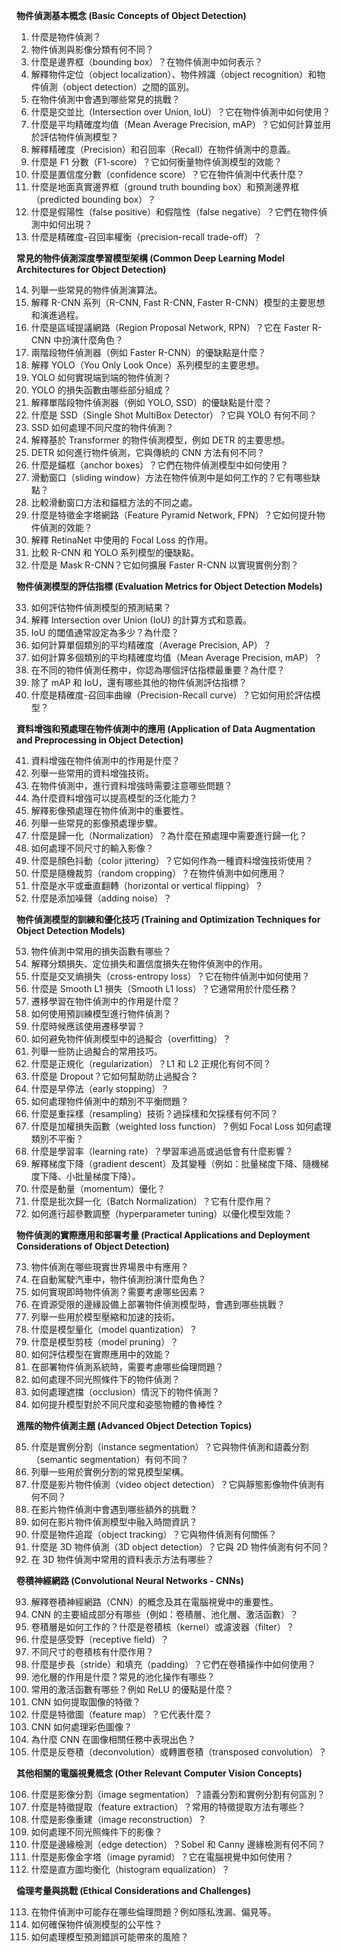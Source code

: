 
**物件偵測基本概念 (Basic Concepts of Object Detection)**

1. 什麼是物件偵測？
2. 物件偵測與影像分類有何不同？
3. 什麼是邊界框（bounding box）？在物件偵測中如何表示？
4. 解釋物件定位（object localization）、物件辨識（object recognition）和物件偵測（object detection）之間的區別。
5. 在物件偵測中會遇到哪些常見的挑戰？
6. 什麼是交並比（Intersection over Union, IoU）？它在物件偵測中如何使用？
7. 什麼是平均精確度均值（Mean Average Precision, mAP）？它如何計算並用於評估物件偵測模型？
8. 解釋精確度（Precision）和召回率（Recall）在物件偵測中的意義。
9. 什麼是 F1 分數（F1-score）？它如何衡量物件偵測模型的效能？
10. 什麼是置信度分數（confidence score）？它在物件偵測中代表什麼？
11. 什麼是地面真實邊界框（ground truth bounding box）和預測邊界框（predicted bounding box）？
12. 什麼是假陽性（false positive）和假陰性（false negative）？它們在物件偵測中如何出現？
13. 什麼是精確度-召回率權衡（precision-recall trade-off）？

**常見的物件偵測深度學習模型架構 (Common Deep Learning Model Architectures for Object Detection)**

14. 列舉一些常見的物件偵測演算法。
15. 解釋 R-CNN 系列（R-CNN, Fast R-CNN, Faster R-CNN）模型的主要思想和演進過程。
16. 什麼是區域提議網路（Region Proposal Network, RPN）？它在 Faster R-CNN 中扮演什麼角色？
17. 兩階段物件偵測器（例如 Faster R-CNN）的優缺點是什麼？
18. 解釋 YOLO（You Only Look Once）系列模型的主要思想。
19. YOLO 如何實現端到端的物件偵測？
20. YOLO 的損失函數由哪些部分組成？
21. 解釋單階段物件偵測器（例如 YOLO, SSD）的優缺點是什麼？
22. 什麼是 SSD（Single Shot MultiBox Detector）？它與 YOLO 有何不同？
23. SSD 如何處理不同尺度的物件偵測？
24. 解釋基於 Transformer 的物件偵測模型，例如 DETR 的主要思想。
25. DETR 如何進行物件偵測，它與傳統的 CNN 方法有何不同？
26. 什麼是錨框（anchor boxes）？它們在物件偵測模型中如何使用？
27. 滑動窗口（sliding window）方法在物件偵測中是如何工作的？它有哪些缺點？
28. 比較滑動窗口方法和錨框方法的不同之處。
29. 什麼是特徵金字塔網路（Feature Pyramid Network, FPN）？它如何提升物件偵測的效能？
30. 解釋 RetinaNet 中使用的 Focal Loss 的作用。
31. 比較 R-CNN 和 YOLO 系列模型的優缺點。
32. 什麼是 Mask R-CNN？它如何擴展 Faster R-CNN 以實現實例分割？

**物件偵測模型的評估指標 (Evaluation Metrics for Object Detection Models)**

33. 如何評估物件偵測模型的預測結果？
34. 解釋 Intersection over Union (IoU) 的計算方式和意義。
35. IoU 的閾值通常設定為多少？為什麼？
36. 如何計算單個類別的平均精確度（Average Precision, AP）？
37. 如何計算多個類別的平均精確度均值（Mean Average Precision, mAP）？
38. 在不同的物件偵測任務中，你認為哪個評估指標最重要？為什麼？
39. 除了 mAP 和 IoU，還有哪些其他的物件偵測評估指標？
40. 什麼是精確度-召回率曲線（Precision-Recall curve）？它如何用於評估模型？

**資料增強和預處理在物件偵測中的應用 (Application of Data Augmentation and Preprocessing in Object Detection)**

41. 資料增強在物件偵測中的作用是什麼？
42. 列舉一些常用的資料增強技術。
43. 在物件偵測中，進行資料增強時需要注意哪些問題？
44. 為什麼資料增強可以提高模型的泛化能力？
45. 解釋影像預處理在物件偵測中的重要性。
46. 列舉一些常見的影像預處理步驟。
47. 什麼是歸一化（Normalization）？為什麼在預處理中需要進行歸一化？
48. 如何處理不同尺寸的輸入影像？
49. 什麼是顏色抖動（color jittering）？它如何作為一種資料增強技術使用？
50. 什麼是隨機裁剪（random cropping）？在物件偵測中如何應用？
51. 什麼是水平或垂直翻轉（horizontal or vertical flipping）？
52. 什麼是添加噪聲（adding noise）？

**物件偵測模型的訓練和優化技巧 (Training and Optimization Techniques for Object Detection Models)**

53. 物件偵測中常用的損失函數有哪些？
54. 解釋分類損失、定位損失和置信度損失在物件偵測中的作用。
55. 什麼是交叉熵損失（cross-entropy loss）？它在物件偵測中如何使用？
56. 什麼是 Smooth L1 損失（Smooth L1 loss）？它通常用於什麼任務？
57. 遷移學習在物件偵測中的作用是什麼？
58. 如何使用預訓練模型進行物件偵測？
59. 什麼時候應該使用遷移學習？
60. 如何避免物件偵測模型中的過擬合（overfitting）？
61. 列舉一些防止過擬合的常用技巧。
62. 什麼是正規化（regularization）？L1 和 L2 正規化有何不同？
63. 什麼是 Dropout？它如何幫助防止過擬合？
64. 什麼是早停法（early stopping）？
65. 如何處理物件偵測中的類別不平衡問題？
66. 什麼是重採樣（resampling）技術？過採樣和欠採樣有何不同？
67. 什麼是加權損失函數（weighted loss function）？例如 Focal Loss 如何處理類別不平衡？
68. 什麼是學習率（learning rate）？學習率過高或過低會有什麼影響？
69. 解釋梯度下降（gradient descent）及其變種（例如：批量梯度下降、隨機梯度下降、小批量梯度下降）。
70. 什麼是動量（momentum）優化？
71. 什麼是批次歸一化（Batch Normalization）？它有什麼作用？
72. 如何進行超參數調整（hyperparameter tuning）以優化模型效能？

**物件偵測的實際應用和部署考量 (Practical Applications and Deployment Considerations of Object Detection)**

73. 物件偵測在哪些現實世界場景中有應用？
74. 在自動駕駛汽車中，物件偵測扮演什麼角色？
75. 如何實現即時物件偵測？需要考慮哪些因素？
76. 在資源受限的邊緣設備上部署物件偵測模型時，會遇到哪些挑戰？
77. 列舉一些用於模型壓縮和加速的技術。
78. 什麼是模型量化（model quantization）？
79. 什麼是模型剪枝（model pruning）？
80. 如何評估模型在實際應用中的效能？
81. 在部署物件偵測系統時，需要考慮哪些倫理問題？
82. 如何處理不同光照條件下的物件偵測？
83. 如何處理遮擋（occlusion）情況下的物件偵測？
84. 如何提升模型對於不同尺度和姿態物體的魯棒性？

**進階的物件偵測主題 (Advanced Object Detection Topics)**

85. 什麼是實例分割（instance segmentation）？它與物件偵測和語義分割（semantic segmentation）有何不同？
86. 列舉一些用於實例分割的常見模型架構。
87. 什麼是影片物件偵測（video object detection）？它與靜態影像物件偵測有何不同？
88. 在影片物件偵測中會遇到哪些額外的挑戰？
89. 如何在影片物件偵測模型中融入時間資訊？
90. 什麼是物件追蹤（object tracking）？它與物件偵測有何關係？
91. 什麼是 3D 物件偵測（3D object detection）？它與 2D 物件偵測有何不同？
92. 在 3D 物件偵測中常用的資料表示方法有哪些？

**卷積神經網路 (Convolutional Neural Networks - CNNs)**

93. 解釋卷積神經網路（CNN）的概念及其在電腦視覺中的重要性。
94. CNN 的主要組成部分有哪些（例如：卷積層、池化層、激活函數）？
95. 卷積層是如何工作的？什麼是卷積核（kernel）或濾波器（filter）？
96. 什麼是感受野（receptive field）？
97. 不同尺寸的卷積核有什麼作用？
98. 什麼是步長（stride）和填充（padding）？它們在卷積操作中如何使用？
99. 池化層的作用是什麼？常見的池化操作有哪些？
100. 常用的激活函數有哪些？例如 ReLU 的優點是什麼？
101. CNN 如何提取圖像的特徵？
102. 什麼是特徵圖（feature map）？它代表什麼？
103. CNN 如何處理彩色圖像？
104. 為什麼 CNN 在圖像相關任務中表現出色？
105. 什麼是反卷積（deconvolution）或轉置卷積（transposed convolution）？

**其他相關的電腦視覺概念 (Other Relevant Computer Vision Concepts)**

106. 什麼是影像分割（image segmentation）？語義分割和實例分割有何區別？
107. 什麼是特徵提取（feature extraction）？常用的特徵提取方法有哪些？
108. 什麼是影像重建（image reconstruction）？
109. 如何處理不同光照條件下的影像？
110. 什麼是邊緣檢測（edge detection）？Sobel 和 Canny 邊緣檢測有何不同？
111. 什麼是影像金字塔（image pyramid）？它在電腦視覺中如何使用？
112. 什麼是直方圖均衡化（histogram equalization）？

**倫理考量與挑戰 (Ethical Considerations and Challenges)**

113. 在物件偵測中可能存在哪些倫理問題？例如隱私洩漏、偏見等。
114. 如何確保物件偵測模型的公平性？
115. 如何處理模型預測錯誤可能帶來的風險？
